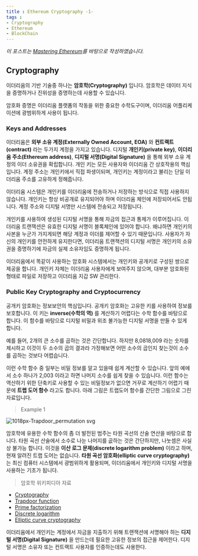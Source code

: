 ```yaml
---
title : Ethereum Cryptography -1-
tags :
- Cryptography
- Ethereum
- BlockChain
---
```


*이 포스트는 [Mastering Ethereum](https://github.com/ethereumbook/ethereumbook)를 바탕으로 작성하였습니다.*

## Cryptography

이더리움의 기반 기술중 하나는 **암호학(Cryptography)** 입니다. 암호학은 데이터 지식을 증명하거나 진위성을 증명하는데 사용할 수 있습니다.

암호화 증명은 이더리움 플랫폼의 작동을 위한 중요한 수학도구이며, 이더리움 어플리케이션에 광범위하게 사용이 됩니다.

### Keys and Addresses

이더리움은 **외부 소유 계정(Externally Owned Account, EOA)** 와 **컨트랙트(contract)** 라는 두가지 계정을 가지고 있습니다. 디지털 **개인키(private key)**, **이더리움 주소(Ethereum address)**, **디지털 서명(Digital Signature)** 을 통해 외부 소유 계정의 이더 소유권을 확립합니다. 개인 키는 모든 사용자와 이더리움 간 상호작용의 핵심입니다. 계정 주소는 개인키에서 직접 파생이되며, 개인키는 계정이라고 불리는 단일 이더리움 주소를 고유하게 정해줍니다.

이더리움 시스템은 개인키를 이더리움에 전송하거나 저장하는 방식으로 직접 사용하지 않습니다. 개인키는 항상 비공개로 유지되어야 하며 이더리움 체인에 저장되어서도 안됩니다. 계정 주소와 디지털 서명만 시스템에 전송되고 저장됩니다.

개인키를 사용하여 생성된 디지털 서명을 통해 자금의 접근과 통제가 이루어집니다. 이더리움 트랜잭션은 유효한 디지털 서명이 블록체인에 있어야 합니다. 왜냐하면 개인키의 사본을 누군가 가지게되면 해당 계정과 이더를 제어할 수 있기 때문입니다. 사용자가 자신의 개인키를 안전하게 유지한다면, 이더리움 트랜잭션의 디지털 서명은 개인키의 소유권을 증명하기에 자금의 실제 소유자임도 증명하게 됩니다.

이더리움에서 똑같이 사용하는 암호화 시스템에서는 개인키와 공개키로 구성된 쌍으로 제공을 합니다. 개인키 자체는 이더리움 사용자에게 보여주지 않으며, 대부분 암호화된 형태로 파일로 저장하고 이더리움 지갑 SW 관리한다.

### Public Key Cryptography and Cryptocurrency

공개키 암호화는 정보보안의 핵심입니다. 공개키 암호화는 고유한 키를 사용하여 정보를 보호합니다. 이 키는 **inverse(수학의 역)** 를 계산하기 어렵다는 수학 함수를 바탕으로 합니다. 이 함수를 바탕으로 디지털 비밀과 위조 불가능한 디지털 서명을 만들 수 있게 합니다.

예를 들어, 2개의 큰 소수를 곱하는 것은 간단합니다. 하지만 8,0818,009 라는 숫자를 제시하고 이것이 두 소수의 곱의 결과라 가정해보면 어떤 소수의 곱인지 찾는것이 소수를 곱하는 것보다 어렵습니다.

이런 수학 함수 중 일부는 비밀 정보를 알고 있을때 쉽게 계산할 수 있습니다. 앞의 예에서 소수 하나가 2,003 이라고 하면 나머지 소수를 쉽게 찾을 수 있습니다. 이런 함수는 역산하기 위한 단축키로 사용할 수 있는 비밀정보가 없으면 거꾸로 계산하기 어렵기 때문에 **트랩 도어 함수** 라고도 합니다. 아래 그림은 트랩도어 함수를 간단한 그림으로 그린 자료입니다.

> Example 1

![1018px-Trapdoor_permutation svg](https://user-images.githubusercontent.com/44635266/70844468-d10c9300-1e84-11ea-8642-d3b1c10606f2.png)

암호학에 유용한 수학 함수의 좀 더 발전된 범주는 타원 곡선의 산술 연산을 바탕으로 합니다. 타원 곡선 산술에서 소수로 나눈 나머지를 곲하는 것은 간단하지만, 나눗셈은 사실상 불가능 합니다. 이것을 **이산 로그 문제(discrete logarithm problem)** 이라고 하며, 현재 알려진 트랩 도어는 없습니다. **타원 곡선 암호화(elliptic curve cryptography)** 는 최신 컴퓨터 시스템에서 광범위하게 활용되며, 이더리움에서 개인키와 디지털 서명을 사용하는 기초가 됩니다.

> 암호학 위키피디아 자료

* [Cryptography](https://en.wikipedia.org/wiki/Cryptography)
* [Trapdoor function](https://en.wikipedia.org/wiki/Trapdoor_function)
* [Prime factorization](https://en.wikipedia.org/wiki/Integer_factorization)
* [Discrete logarithm](https://en.wikipedia.org/wiki/Discrete_logarithm)
* [Elliptic curve cryptography](https://en.wikipedia.org/wiki/Elliptic-curve_cryptography)

이더리움에서 개인키는 계정에서 자금을 지출하기 위해 트랜잭션에 서명해야 하는 **디지털 서명(Digital Signature)**  을 만드는데 필요한 고유한 정보의 접근을 제어한다. 디지털 서명은 소유자 또는 컨트랙트 사용자를 인증하는데도 사용한다.


